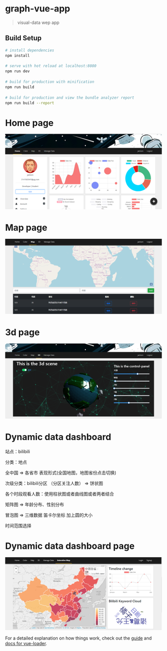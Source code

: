 # graph-vue-app

> visual-data wep app

## Build Setup

``` bash
# install dependencies
npm install

# serve with hot reload at localhost:8080
npm run dev

# build for production with minification
npm run build

# build for production and view the bundle analyzer report
npm run build --report
```
# Home page


![Home page](https://github.com/wzhkobe2408/data-visual-dashboard/blob/master/home.png)

# Map page


![Home page](https://github.com/wzhkobe2408/data-visual-dashboard/blob/master/map.png)

# 3d page


![3d](https://github.com/wzhkobe2408/data-visual-dashboard/blob/master/3d.png)

# Dynamic data dashboard


站点：bilibili

分类：地点

全中国 => 各省市   表现形式(全国地图，地图省份点击切换)

次级分类：bilibili分区    （分区关注人数） => 饼状图

各个时段观看人数：使用柱状图或者曲线图或者两者结合

矩阵图 => 年龄分布、性别分布

冒泡图 =>  三维数据   笛卡尔坐标   加上圆的大小  

时间范围选择


#  Dynamic data dashboard page


![dynamic](https://github.com/wzhkobe2408/data-visual-dashboard/blob/master/interativemap.png)

For a detailed explanation on how things work, check out the [guide](http://vuejs-templates.github.io/webpack/) and [docs for vue-loader](http://vuejs.github.io/vue-loader).
